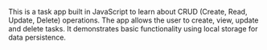 This is a task app built in JavaScript to learn about CRUD (Create, Read, Update, Delete) operations. The app allows the user to create, view, update and delete tasks. It demonstrates basic functionality using local storage for data persistence.
